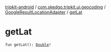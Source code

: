 [tripkit-android](../../index.md) / [com.skedgo.tripkit.ui.geocoding](../index.md) / [GoogleResultLocationAdapter](index.md) / [getLat](./get-lat.md)

# getLat

`fun getLat(): `[`Double`](https://kotlinlang.org/api/latest/jvm/stdlib/kotlin/-double/index.html)`!`